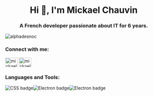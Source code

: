 <h1 align="center">Hi 👋, I'm Mickael Chauvin</h1>
<h3 align="center">A French developer passionate about IT for 6 years.</h3>

<p align="left"> <img src="https://komarev.com/ghpvc/?username=alphadesnoc&label=Profile%20views&color=0e75b6&style=flat" alt="alphadesnoc" /> </p>

<h3 align="left">Connect with me:</h3>
<p align="left">
<a href="https://linkedin.com/in/mickael chauvin" target="blank"><img align="center" src="https://raw.githubusercontent.com/rahuldkjain/github-profile-readme-generator/master/src/images/icons/Social/linked-in-alt.svg" alt="mickael chauvin" height="30" width="40" /></a>
<a href="https://instagram.com/mickael_chauvin_11" target="blank"><img align="center" src="https://raw.githubusercontent.com/rahuldkjain/github-profile-readme-generator/master/src/images/icons/Social/instagram.svg" alt="mickael_chauvin_11" height="30" width="40" /></a>
</p>

<h3 align="left">Languages and Tools:</h3>
<img src="https://img.shields.io/badge/CSS3-333942?logo=css3&logoColor=#1572B6&style=for-the-badge" alt="CSS badge"><img src="https://img.shields.io/badge/electron-333942?logo=electron&logoColor=#47848F&style=for-the-badge" alt="Electron badge"><img src="https://img.shields.io/badge/firebase-333942?logo=firebase&logoColor=#DD2C00&style=for-the-badge" alt="Electron badge">
